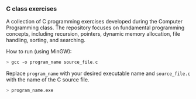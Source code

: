 ### C class exercises

A collection of C programming exercises developed during 
the Computer Programming class. The repository focuses on 
fundamental programming concepts, including recursion, 
pointers, dynamic memory allocation, file handling, sorting, 
and searching.

How to run (using MinGW):
  ```bash
  > gcc -o program_name source_file.c
  ```

Replace `program_name` with your desired executable name and 
`source_file.c` with the name of the C source file.
 ```bash
 > program_name.exe
 ```

